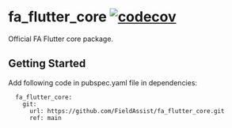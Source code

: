 # fa_flutter_core [![codecov](https://codecov.io/gh/FieldAssist/fa_flutter_core/branch/main/graph/badge.svg?token=0SJUKQDEC2)](https://codecov.io/gh/FieldAssist/fa_flutter_core)

Official FA Flutter core package.

## Getting Started

Add following code in pubspec.yaml file in dependencies:

```
  fa_flutter_core:
    git:
      url: https://github.com/FieldAssist/fa_flutter_core.git
      ref: main
```
